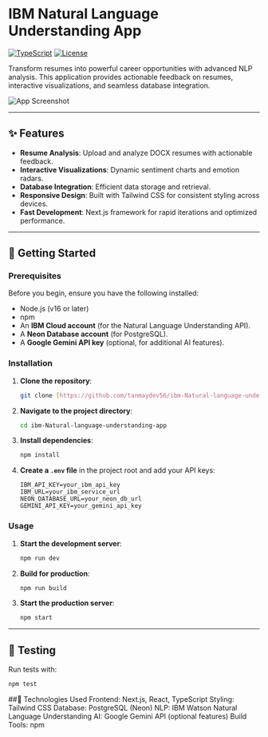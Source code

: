 # IBM Natural Language Understanding App

[![TypeScript](https://img.shields.io/badge/TypeScript-49.9%25-blue)](https://www.typescriptlang.org/)
[![License](https://img.shields.io/badge/License-MIT-green)](https://opensource.org/licenses/MIT)

Transform resumes into powerful career opportunities with advanced NLP analysis. This application provides actionable feedback on resumes, interactive visualizations, and seamless database integration.

![App Screenshot](https://via.placeholder.com/800x400?text=IBM+NLU+App+Screenshot)

---

## ✨ Features

* **Resume Analysis**: Upload and analyze DOCX resumes with actionable feedback.
* **Interactive Visualizations**: Dynamic sentiment charts and emotion radars.
* **Database Integration**: Efficient data storage and retrieval.
* **Responsive Design**: Built with Tailwind CSS for consistent styling across devices.
* **Fast Development**: Next.js framework for rapid iterations and optimized performance.

---

## 🚀 Getting Started

### Prerequisites

Before you begin, ensure you have the following installed:

* Node.js (v16 or later)
* npm
* An **IBM Cloud account** (for the Natural Language Understanding API).
* A **Neon Database account** (for PostgreSQL).
* A **Google Gemini API key** (optional, for additional AI features).

### Installation

1.  **Clone the repository**:

    ```bash
    git clone [https://github.com/tanmaydev56/ibm-Natural-language-understanding-app](https://github.com/tanmaydev56/ibm-Natural-language-understanding-app)
    ```

2.  **Navigate to the project directory**:

    ```bash
    cd ibm-Natural-language-understanding-app
    ```

3.  **Install dependencies**:

    ```bash
    npm install
    ```

4.  **Create a `.env` file** in the project root and add your API keys:

    ```
    IBM_API_KEY=your_ibm_api_key
    IBM_URL=your_ibm_service_url
    NEON_DATABASE_URL=your_neon_db_url
    GEMINI_API_KEY=your_gemini_api_key
    ```

### Usage

1.  **Start the development server**:

    ```bash
    npm run dev
    ```

2.  **Build for production**:

    ```bash
    npm run build
    ```

3.  **Start the production server**:

    ```bash
    npm start
    ```

---

## 🧪 Testing

Run tests with:

```bash
npm test
```

##🔧 Technologies Used
Frontend: Next.js, React, TypeScript
Styling: Tailwind CSS
Database: PostgreSQL (Neon)
NLP: IBM Watson Natural Language Understanding
AI: Google Gemini API (optional features)
Build Tools: npm
